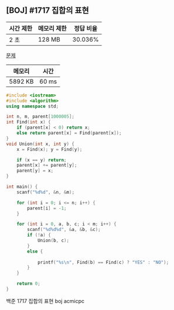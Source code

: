 ## [BOJ] #1717 집합의 표현

| 시간 제한 | 메모리 제한 | 정답 비율 |
| --------- | ----------- | --------- |
| 2 초      | 128 MB      | 30.036%   |

[문제](https://www.acmicpc.net/problem/1717)



| 메모리  | 시간  |
| ------- | ----- |
| 5892 KB | 60 ms |

```c++
#include <iostream>
#include <algorithm>
using namespace std;

int n, m, parent[1000005];
int Find(int x) {
	if (parent[x] < 0) return x;
	else return parent[x] = Find(parent[x]);
}
void Union(int x, int y) {
	x = Find(x); y = Find(y);

	if (x == y) return;
	parent[x] += parent[y];
	parent[y] = x;
}

int main() {
	scanf("%d%d", &n, &m);

	for (int i = 0; i <= n; i++) {
		parent[i] = -1;
	}

	for (int i = 0, a, b, c; i < m; i++) {
		scanf("%d%d%d", &a, &b, &c);
		if (!a) {
			Union(b, c);
		}
		else {
			
			printf("%s\n", Find(b) == Find(c) ? "YES" : "NO");
		}
	}

	return 0;
}
```





백준 1717 집합의 표현 boj acmicpc

